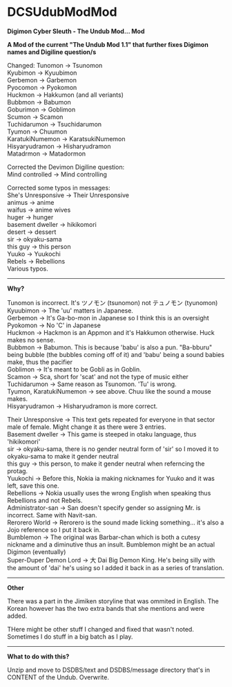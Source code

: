 # DCSUdubModMod
<b>Digimon Cyber Sleuth - The Undub Mod... Mod

A Mod of the current "The Undub Mod 1.1" that further fixes Digimon names and Digiline question/s</b>

Changed:
Tunomon → Tsunomon  
Kyubimon → Kyuubimon  
Gerbemon → Garbemon  
Pyocomon → Pyokomon  
Huckmon → Hakkumon (and all veriants)  
Bubbmon → Babumon  
Goburimon → Goblimon  
Scumon → Scamon  
Tuchidarumon → Tsuchidarumon  
Tyumon → Chuumon  
KaratukiNumemon → KaratsukiNumemon  
Hisyaryudramon → Hisharyudramon  
Matadrmon → Matadormon


Corrected the Devimon Digiline question:  
Mind controlled → Mind controlling  

Corrected some typos in messages:  
She's Unresponsive → Their Unresponsive  
animus → anime  
waifus → anime wives  
huger → hunger  
basement dweller → hikikomori  
desert → dessert  
sir → okyaku-sama  
this guy → this person  
Yuuko → Yuukochi  
Rebels → Rebellions  
Various typos.
<hr>
<b>Why?</b>  

Tunomon is incorrect. It's ツノモン (tsunomon) not テュノモン (tyunomon)     
Kyuubimon → The 'uu' matters in Japanese.   
Gerbemon → It's Ga-bo-mon in Japanese so I think this is an oversight   
Pyokomon → No 'C' in Japanese   
Huckmon → Hackmon is an Appmon and it's Hakkumon otherwise. Huck makes no sense.   
Bubbmon → Babumon. This is because 'babu' is also a pun. "Ba-bburu" being bubble (the bubbles coming off of it) and 'babu' being a sound babies make, thus the pacifier   
Goblimon → It's meant to be Gobli as in Goblin.  
Scamon → Sca, short for 'scat' and not the type of music either  
Tuchidarumon → Same reason as Tsunomon. 'Tu' is wrong.  
Tyumon, KaratukiNumemon → see above. Chuu like the sound a mouse makes.  
Hisyaryudramon → Hisharyudramon is more correct.  

Their Unresponsive → This text gets repeated for everyone in that sector male of female. Might change it as there were 3 entries.  
Basement dweller → This game is steeped in otaku language, thus 'hikikomori'  
sir → okyaku-sama, there is no gender neutral form of 'sir' so I moved it to okyaku-sama to make it gender neutral  
this guy → this person, to make it gender neutral when referncing the protag.  
Yuukochi → Before this, Nokia ia making nicknames for Yuuko and it was left, save this one.  
Rebellions → Nokia usually uses the wrong English when speaking thus Rebellions and not Rebels.  
Administrator-san → San doesn't specify gender so assigning Mr. is incorrect. Same with Navit-san.  
Rerorero World → Rerorero is the sound made licking something... it's also a Jojo reference so I put it back in.  
Bumblemon → The original was Barbar-chan which is both a cutesy nickname and a diminutive thus an insult. Bumblemon might be an actual Digimon (eventually)  
Super-Duper Demon Lord → 大 Dai Big Demon King. He's being silly with the amount of 'dai' he's using so I added it back in as a series of translation.  
<hr>
<b>Other</b>  

There was a part in the Jimiken storyline that was ommited in English. The Korean however has the two extra bands that she mentions and were added.  

THere might be other stuff I changed and fixed that wasn't noted. Sometimes I do stuff in a big batch as I play.  
<hr>
<b>What to do with this?</b> 

Unzip and move to DSDBS/text and DSDBS/message directory that's in CONTENT of the Undub. Overwrite.  
